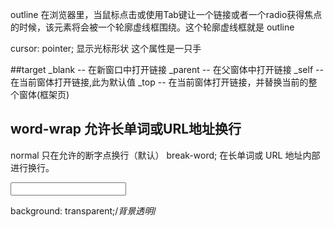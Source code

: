 outline  在浏览器里，当鼠标点击或使用Tab键让一个链接或者一个radio获得焦点的时候，该元素将会被一个轮廓虚线框围绕。这个轮廓虚线框就是 outline 

cursor: pointer;  显示光标形状  这个属性是一只手

##target
  _blank -- 在新窗口中打开链接
_parent -- 在父窗体中打开链接
_self -- 在当前窗体打开链接,此为默认值
_top -- 在当前窗体打开链接，并替换当前的整个窗体(框架页)

## word-wrap  允许长单词或URL地址换行
normal  只在允许的断字点换行（默认）
break-word;    在长单词或 URL 地址内部进行换行。

<input autocomplete="off">

background: transparent;/*背景透明*/